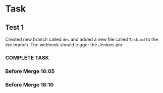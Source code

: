 # Task

## Test 1

Created new branch called `dev` and added a new file called `Task.md` to the `dev` branch.
The webhook should trigger the Jenkins job.

### COMPLETE TASK

### Before Merge 16:05

### Before Merge 16:10
